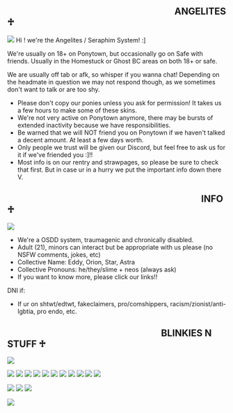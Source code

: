 ⠀⠀⠀⠀⠀⠀⠀⠀⠀⠀⠀⠀⠀⠀⠀⠀⠀⠀⠀⠀⠀⠀⠀⠀⠀**ANGELITES ♱**
-------------------------------------------------------------------------------
![](https://i.imgur.com/y0GkA9V.png)
Hi ! we're the Angelites / Seraphim System! :]

We're usually on 18+ on Ponytown, but occasionally go on Safe with friends. Usually in the Homestuck or Ghost BC areas on both 18+ or safe. 

We are usually off tab or afk, so whisper if you wanna chat! Depending on the headmate in question we may not respond though, as we sometimes don't want to talk or are too shy.

- Please don't copy our ponies unless you ask for permission! It takes us a few hours to make some of these skins.
- We're not very active on Ponytown anymore, there may be bursts of extended inactivity because we have responsibilities.
- Be warned that we will NOT friend you on Ponytown if we haven't talked a decent amount. At least a few days worth.
- Only people we trust will be given our Discord, but feel free to ask us for it if we've friended you :]!!
- Most info is on our rentry and strawpages, so please be sure to check that first. But in case ur in a hurry we put the important info down there V.

⠀⠀⠀⠀⠀⠀⠀⠀⠀⠀⠀⠀⠀⠀⠀⠀⠀⠀⠀⠀⠀⠀⠀⠀⠀⠀⠀⠀⠀**INFO ♱**
------------------------------------------------------------------------------
![](https://i.imgur.com/y0GkA9V.png)
- We're a OSDD system, traumagenic and chronically disabled.
- Adult (21), minors can interact but be appropriate with us please (no NSFW comments, jokes, etc)
- Collective Name: Eddy, Orion, Star, Astra
- Collective Pronouns: he/they/slime + neos (always ask)
- If you want to know more, please click our links!!

DNI if:
- If ur on shtwt/edtwt, fakeclaimers, pro/comshippers, racism/zionist/anti-lgbtia, pro endo, etc.

⠀⠀⠀⠀⠀⠀⠀⠀⠀⠀⠀⠀⠀⠀⠀⠀⠀⠀⠀⠀⠀⠀⠀**BLINKIES N STUFF ♱**
------------------------------------------------------------------------------
![](https://i.imgur.com/y0GkA9V.png)

![](https://64.media.tumblr.com/64c073ed1e06160db537261131c7a332/bf1f38dc06417da2-c6/s250x400/ddb404605d68a8d7c5330a0bc65fdf4ff3b6207e.gifv) ![](https://64.media.tumblr.com/6fb941792a31e3a68ee6ded0c7e2f625/89cfd315afb6cf68-40/s250x400/922fc0716783bee3c28c42b0a1205d465a39cdb3.gifv) ![](https://64.media.tumblr.com/6224164754388b8475e037df04686f9d/46553f7b16d5ae16-3f/s250x400/9049298c918cc6722723b93df9d13eacf5953b51.gifv) ![](https://64.media.tumblr.com/1aaf62e2688319006a9ad2ec19b9ad75/23a36561526f35ce-b1/s250x400/56efeec27c6011cc788030cb92125a951784856c.gifv) ![](https://64.media.tumblr.com/d6ecb595ca3de5aae61c9c9add7503e2/b65c1559bfd2173b-80/s250x400/d622f5ed7f390f049c3fed489e442f42e1b571ed.gifv) ![](https://64.media.tumblr.com/a32a4f37cb883688954baa5b24e83dde/1075b33f28e1ff21-6d/s250x400/c9ec8cca56e7e5ef3e07ee97cf5a8a73f139bce2.gifv) ![](https://external-media.spacehey.net/media/srkUe_Z_W15EYdkOqeftTZp9Ed3QAebMbd2KxIG_fnjQ=/https://spamtonium.neocities.org/blinkies/sloweddownblinkiescafe3.gif) ![](https://64.media.tumblr.com/abb7237e3f2a8d0a0c186e9d5b0abf3f/4cc049517a23a610-d0/s250x400/cbb92202e6c6896300d09268d0d8fdcceb12b4cd.gifv) ![](https://external-media.spacehey.net/media/sa9bihn4_WjT9sf724p3ACJWIZ65LzC5HCsg_zywN2xI=/https://blinkies.cafe/b/display/0072-lesbian.gif) ![](https://external-media.spacehey.net/media/sdNJOURC9ZBABZNPCWLYvEa3x7QFq1R3ffgwdGgjjC_s=/https://64.media.tumblr.com/07479436e7f1769f6eb55011b58e2a99/2858d2b6d3ca66be-12/s250x400/ab2ac780fc4cdea0794feca87f8dee45a4a48c21.gifv) ![](https://external-media.spacehey.net/media/s1MH3rVWYvYdh6ISBace6SN0ZI3yVff7HQKBbUzKzSVg=/https://i.ibb.co/WpywhDY/6e56298a.gif)

![](https://64.media.tumblr.com/9c8f0e2c266b66d0398bd823080b5d8e/ae86a38139f52b57-c3/s250x400/5bbbb286a385cc61872fcddfbe75b6e906201dd4.gifv) ![](https://64.media.tumblr.com/a72eb01e6a5d652a9f0ca817930a1f95/806d4619ca73f063-ab/s250x400/66fcd360ca5a751831896944715bd760cd700c17.gifv) ![](https://64.media.tumblr.com/d1859b7035b99bbb5e2debbd55ea3e92/806d4619ca73f063-79/s250x400/2b27a00f5b655e4123dd9302034f1628b65e78ef.gifv) 

![](https://64.media.tumblr.com/815e67f128e6934a5a46bb8561344a84/473928ea48888009-4b/s100x200/c5acacd5206cf81486b987b4d370da08d30e9536.pnj)
